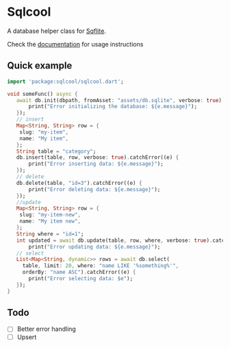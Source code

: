 # Sqlcool

A database helper class for [Sqflite](https://github.com/tekartik/sqflite).

Check the [documentation](https://sqlcool.readthedocs.io/en/latest/) for usage instructions

## Quick example

   ```dart
   import 'package:sqlcool/sqlcool.dart';

   void someFunc() async {
      await db.init(dbpath, fromAsset: "assets/db.sqlite", verbose: true).catchError((e) {
          print("Error initializing the database: ${e.message}");
      });
      // insert
      Map<String, String> row = {
       slug: "my-item",
       name: "My item",
      };
      String table = "category";
      db.insert(table, row, verbose: true).catchError((e) {
          print("Error inserting data: ${e.message}");
      });
      // delete
      db.delete(table, "id=3").catchError((e) {
          print("Error deleting data: ${e.message}");
      });
      //update
      Map<String, String> row = {
       slug: "my-item-new",
       name: "My item new",
      };
      String where = "id=1";
      int updated = await db.update(table, row, where, verbose: true).catchError((e) {
          print("Error updating data: ${e.message}");
      // select
      List<Map<String, dynamic>> rows = await db.select(
        table, limit: 20, where: "name LIKE '%something%'",
        orderBy: "name ASC").catchError((e) {
          print("Error selecting data: $e");
      });
   }
   ```

## Todo

- [ ] Better error handling
- [ ] Upsert